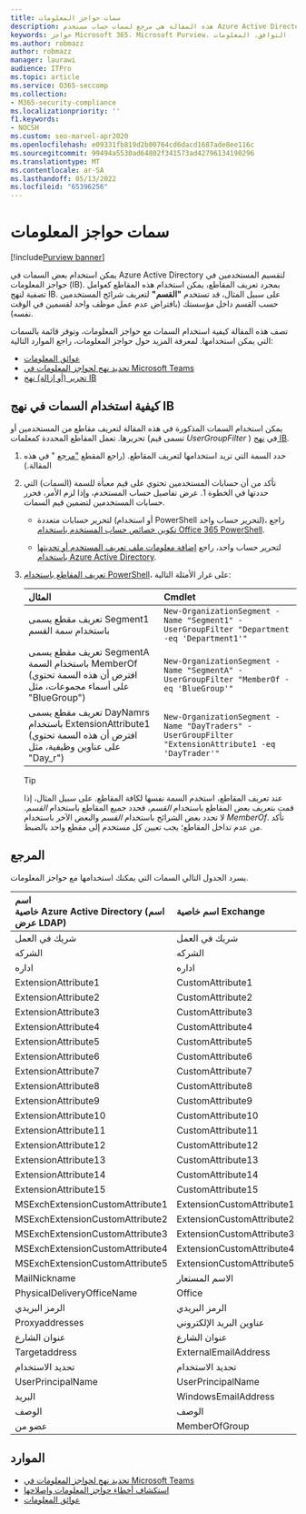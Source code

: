 ```yaml
---
title: سمات حواجز المعلومات
description: هذه المقالة هي مرجع لسمات حساب مستخدم Azure Active Directory التي يمكنك استخدامها لتعريف مقاطع حواجز المعلومات.
keywords: حواجز Microsoft 365، Microsoft Purview، التوافق، المعلومات
ms.author: robmazz
author: robmazz
manager: laurawi
audience: ITPro
ms.topic: article
ms.service: O365-seccomp
ms.collection:
- M365-security-compliance
ms.localizationpriority: ''
f1.keywords:
- NOCSH
ms.custom: seo-marvel-apr2020
ms.openlocfilehash: e09331fb819d2b00764cd6dacd1687ade8ee116c
ms.sourcegitcommit: 99494a5530ad64802f341573ad42796134190296
ms.translationtype: MT
ms.contentlocale: ar-SA
ms.lasthandoff: 05/13/2022
ms.locfileid: "65396256"
---
```

# <a name="information-barriers-attributes"></a>سمات حواجز المعلومات

[!include[Purview banner](../includes/purview-rebrand-banner.md)]

يمكن استخدام بعض السمات في Azure Active Directory لتقسيم المستخدمين في حواجز المعلومات (IB). بمجرد تعريف المقاطع، يمكن استخدام هذه المقاطع كعوامل تصفية لنهج IB. على سبيل المثال، قد تستخدم **"القسم"** لتعريف شرائح المستخدمين حسب القسم داخل مؤسستك (بافتراض عدم عمل موظف واحد لقسمين في الوقت نفسه).

تصف هذه المقالة كيفية استخدام السمات مع حواجز المعلومات، وتوفر قائمة بالسمات التي يمكن استخدامها. لمعرفة المزيد حول حواجز المعلومات، راجع الموارد التالية:

- [عوائق المعلومات](information-barriers.md)
- [تحديد نهج لحواجز المعلومات في Microsoft Teams](information-barriers-policies.md)
- [تحرير (أو إزالة) نهج IB](information-barriers-edit-segments-policies.md)

## <a name="how-to-use-attributes-in-ib-policies"></a>كيفية استخدام السمات في نهج IB

يمكن استخدام السمات المذكورة في هذه المقالة لتعريف مقاطع من المستخدمين أو تحريرها. تعمل المقاطع المحددة كمعلمات (تسمى قيم *UserGroupFilter* ) في [نهج IB](information-barriers-policies.md).

1. حدد السمة التي تريد استخدامها لتعريف المقاطع. (راجع المقطع ["مرجع](#reference) " في هذه المقالة.)

2. تأكد من أن حسابات المستخدمين تحتوي على قيم معبأة للسمة (السمات) التي حددتها في الخطوة 1. عرض تفاصيل حساب المستخدم، وإذا لزم الأمر، فحرر حسابات المستخدمين لتضمين قيم السمات. 

    - لتحرير حسابات متعددة (أو استخدام PowerShell لتحرير حساب واحد)، راجع [تكوين خصائص حساب المستخدم باستخدام Office 365 PowerShell](../enterprise/configure-user-account-properties-with-microsoft-365-powershell.md).

    - لتحرير حساب واحد، راجع [إضافة معلومات ملف تعريف المستخدم أو تحديثها باستخدام Azure Active Directory](/azure/active-directory/fundamentals/active-directory-users-profile-azure-portal).

3. [تعريف المقاطع باستخدام PowerShell](information-barriers-policies.md#define-segments-using-powershell)، على غرار الأمثلة التالية:

    |**المثال**|**Cmdlet**|
    |:----------|:---------|
    | تعريف مقطع يسمى Segment1 باستخدام سمة القسم | `New-OrganizationSegment -Name "Segment1" -UserGroupFilter "Department -eq 'Department1'"` |
    | تعريف مقطع يسمى SegmentA باستخدام السمة MemberOf (افترض أن هذه السمة تحتوي على أسماء مجموعات، مثل "BlueGroup") | `New-OrganizationSegment -Name "SegmentA" -UserGroupFilter "MemberOf -eq 'BlueGroup'"` |
    | تعريف مقطع يسمى DayNamrs باستخدام ExtensionAttribute1 (افترض أن هذه السمة تحتوي على عناوين وظيفية، مثل "Day_r") | `New-OrganizationSegment -Name "DayTraders" -UserGroupFilter "ExtensionAttribute1 -eq 'DayTrader'"` |

    > [!TIP]
    > عند تعريف المقاطع، استخدم السمة نفسها لكافة المقاطع. على سبيل المثال، إذا قمت بتعريف بعض المقاطع باستخدام *القسم*، فحدد جميع المقاطع باستخدام *القسم*. لا تحدد بعض الشرائح باستخدام *القسم* والبعض الآخر باستخدام *MemberOf*. تأكد من عدم تداخل المقاطع؛ يجب تعيين كل مستخدم إلى مقطع واحد بالضبط.

## <a name="reference"></a>المرجع

يسرد الجدول التالي السمات التي يمكنك استخدامها مع حواجز المعلومات.

|**اسم<br/> خاصية Azure Active Directory (اسم عرض LDAP)**|**اسم خاصية Exchange**|
|:---------------------------------------------------------------|:-------------------------|
| شريك في العمل | شريك في العمل |
| الشركه | الشركه |
| اداره | اداره |
| ExtensionAttribute1 | CustomAttribute1 |
| ExtensionAttribute2 | CustomAttribute2 |
| ExtensionAttribute3 | CustomAttribute3 |
| ExtensionAttribute4 | CustomAttribute4 |
| ExtensionAttribute5 | CustomAttribute5 |
| ExtensionAttribute6 | CustomAttribute6 |
| ExtensionAttribute7 | CustomAttribute7 |
| ExtensionAttribute8 | CustomAttribute8 |
| ExtensionAttribute9 | CustomAttribute9 |
| ExtensionAttribute10 | CustomAttribute10 |
| ExtensionAttribute11 | CustomAttribute11 |
| ExtensionAttribute12 | CustomAttribute12 |
| ExtensionAttribute13 | CustomAttribute13 |
| ExtensionAttribute14 | CustomAttribute14 |
| ExtensionAttribute15 | CustomAttribute15 |
| MSExchExtensionCustomAttribute1 | ExtensionCustomAttribute1 |
| MSExchExtensionCustomAttribute2 | ExtensionCustomAttribute2 |
| MSExchExtensionCustomAttribute3 | ExtensionCustomAttribute3 |
| MSExchExtensionCustomAttribute4 | ExtensionCustomAttribute4 |
| MSExchExtensionCustomAttribute5 | ExtensionCustomAttribute5 |
| MailNickname | الاسم المستعار |
| PhysicalDeliveryOfficeName | Office |
| الرمز البريدي | الرمز البريدي |
| Proxyaddresses | عناوين البريد الإلكتروني |
| عنوان الشارع | عنوان الشارع |
| Targetaddress | ExternalEmailAddress |
| تحديد الاستخدام | تحديد الاستخدام |
| UserPrincipalName | UserPrincipalName |
| البريد | WindowsEmailAddress |
| الوصف | الوصف |
| عضو من | MemberOfGroup |

## <a name="resources"></a>الموارد

- [تحديد نهج لحواجز المعلومات في Microsoft Teams](information-barriers-policies.md)
- [استكشاف أخطاء حواجز المعلومات وإصلاحها](/office365/troubleshoot/information-barriers/information-barriers-troubleshooting)
- [عوائق المعلومات](information-barriers.md)
